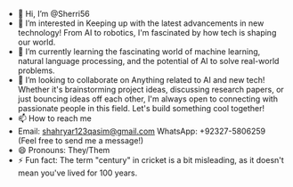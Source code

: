 - 👋 Hi, I’m @Sherri56
- 👀 I’m interested in Keeping up with the latest advancements in new technology!  From AI to robotics, I'm fascinated by how tech is shaping our world.
- 🌱 I’m currently learning the fascinating world of machine learning, natural language processing, and the potential of AI to solve real-world problems.
- 💞️ I’m looking to collaborate on Anything related to AI and new tech!  Whether it's brainstorming project ideas, discussing research papers, or just bouncing ideas off each other, I'm always open to connecting with passionate people in this field. Let's build something cool together!
- 📫 How to reach me
-    Email: shahryar123qasim@gmail.com
     WhatsApp: +92327-5806259 (Feel free to send me a message!)
- 😄 Pronouns: They/Them
- ⚡ Fun fact: The term "century" in cricket is a bit misleading, as it doesn't mean you've lived for 100 years.

<!---
Sherri56/Sherri56 is a ✨ special ✨ repository because its `README.md` (this file) appears on your GitHub profile.
You can click the Preview link to take a look at your changes.
--->
